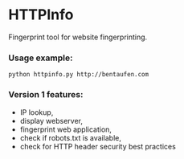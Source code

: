 # HTTPInfo
Fingerprint tool for website fingerprinting.

### Usage example:

```python httpinfo.py http://bentaufen.com```

### Version 1 features:
 * IP lookup,
 * display webserver,
 * fingerprint web application,
 * check if robots.txt is available,
 * check for HTTP header security best practices
